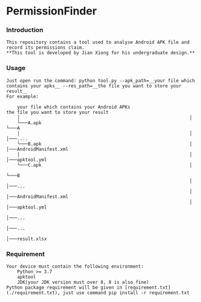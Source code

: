 # PermissionFinder

### Introduction
    This repository contains a tool used to analyse Android APK file and record its permissions claim.
    **This tool is developed by Jian Xiong for his undergraduate design.**

### Usage
    Just open run the command: python tool.py --apk_path=__your file which contains your apks__ --res_path=__the file you want to store your result__
    For example:
                                                                     
        your file which contains your Android APKs                      the file you want to store your result
        │                                                               │ 
        └───A.apk                                                       └───A
        │                                                               │   │───....   
        └───B.apk                                                       │   │───AndroidManifest.xml    
        │                                                               │   │───apktool.yml    
        └───C.apk                                                       │
                                                                        └───B
                                                                        │   │───...
                                                                        │   │───AndroidManifest.xml
                                                                        │   │───apktool.yml
                                                                        │───...
                                                                        │───...
                                                                        │───result.xlsx
                                                                         
### Requirement                                                            
    Your device must contain the following environment:
        Python >= 3.7
        apktool
        JDK(your JDK version must over 8, 8 is also fine)
    Python package requirement will be given in [requirement.txt](./requirement.txt), just use command pip install -r requirement.txt

